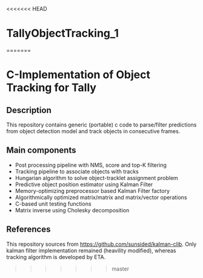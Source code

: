 <<<<<<< HEAD
# TallyObjectTracking_1
=======
# C-Implementation of Object Tracking for Tally

## Description
This repository contains generic (portable) c code to parse/filter predictions from object detection model and track objects in consecutive frames.

## Main components
* Post processing pipeline with NMS, score and top-K filtering
* Tracking pipeline to associate objects with tracks
* Hungarian algorithm to solve object-tracklet assignment problem
* Predictive object position estimator using Kalman Filter
* Memory-optimizing preprocessor based Kalman Filter factory
* Algorithmically optimized matrix/matrix and matrix/vector operations
* C-based unit testing functions
* Matrix inverse using Cholesky decomposition

## References
This repository sources from https://github.com/sunsided/kalman-clib. Only kalman filter implementation remained (heavility modified), whereas tracking algorithm is developed by ETA.
>>>>>>> master

